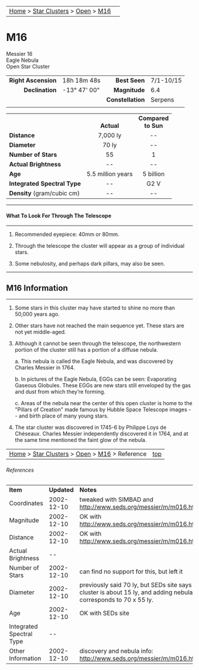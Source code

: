 <script src="/js/whatsup.js"></script>
<script type="text/javascript">
	var objectName ="M16"
	var objectDesc ="Eagle Nebula<br/>and Open Star Cluster<br/>in the Constellation<br/>Serpens"
	var objectImage="m16.jpg"
</script>

|    |    |
|:---|---:|
|[Home](/notes/#object-notes) > [Star Clusters](/notes/#star-clusters) > [Open](../!open-cluster-info) > [M16](#m16)|<div id=whatsup></div> |
	
# M16
Messier 16<br/>
Eagle Nebula<br/>
Open Star Cluster

|   |   |   |   |
|--:|:--|--:|:--|
|**Right Ascension**|18h 18m 48s|**Best Seen**|7/1-10/15|
|**Declination**|-13&deg; 47' 00"|**Magnitude**|6.4|
|   |   |**Constellation**|Serpens|
|   |   |   |   |

|   |   |   |
|---|:---:|:---:|
|   | <br/>**Actual**| **Compared<br/>to Sun** |
|**Distance** | 7,000 ly | -- |
|**Diameter** | 70 ly | -- |
|**Number of Stars**| 55 | 1 |
|**Actual Brightness**| -- | -- |
|**Age** | 5.5 million years | 5 billion |
|**Integrated Spectral Type** | -- | G2 V |
|**Density** (gram/cubic cm) | -- | -- |

---
#### What To Look For Through The Telescope
---

1.	Recommended eyepiece: 40mm or 80mm.

1.	Through the telescope the cluster will appear as a group of individual stars.

1.	Some nebulosity, and perhaps dark pillars, may also be seen.

---
## M16 Information
---

1.	Some stars in this cluster may have started to shine no more than 50,000 years ago.
   
1.	Other stars have not reached the main sequence yet.  These stars are not yet middle-aged.
   
1.	Although it cannot be seen through the telescope, the northwestern portion of the cluster still has a portion of a diffuse nebula.
 
	a. This nebula is called the Eagle Nebula, and was discovered by Charles Messier in 1764.

	b.	In pictures of the Eagle Nebula, EGGs can be seen: Evaporating Gaseous Globules.  These EGGs are new stars still enveloped by the gas and dust from which they’re forming.

	c.  Areas of the nebula near the center of this open cluster is home to the "Pillars of Creation" made famous by Hubble Space Telescope images -- and birth place of many young stars.

1.	The star cluster was discovered in 1745-6 by Philippe Loys de Chéseaux.  Charles Messier independently discovered it in 1764, and at the same time mentioned the faint glow of the nebula.

|    |    |
|:---|---:|
|[Home](/notes/#object-notes) > [Star Clusters](/notes/#star-clusters) > [Open](../!open-cluster-info) > [M16](#m16) > Reference | [top](#m16) |

###### References

|   |   |   |
|---|---|---|
|**Item**|**Updated**|**Notes**|
|Coordinates|2002-12-10|tweaked with SIMBAD and <http://www.seds.org/messier/m/m016.html>|
|Magnitude|2002-12-10|OK with <http://www.seds.org/messier/m/m016.html>|
|Distance|2002-12-10|OK with <http://www.seds.org/messier/m/m016.html>|
|Actual Brightness|--| |
|Number of Stars|2002-12-10|can find no support for this, but left it|
|Diameter|2002-12-10|previously said 70 ly, but SEDs site says cluster is about 15 ly, and adding nebula corresponds to 70 x 55 ly.|
|Age|2002-12-10|OK with SEDs site|
|Integrated Spectral Type| -- |  |
|Other Information|2002-12-10|discovery and nebula info: <http://www.seds.org/messier/m/m016.html>|
